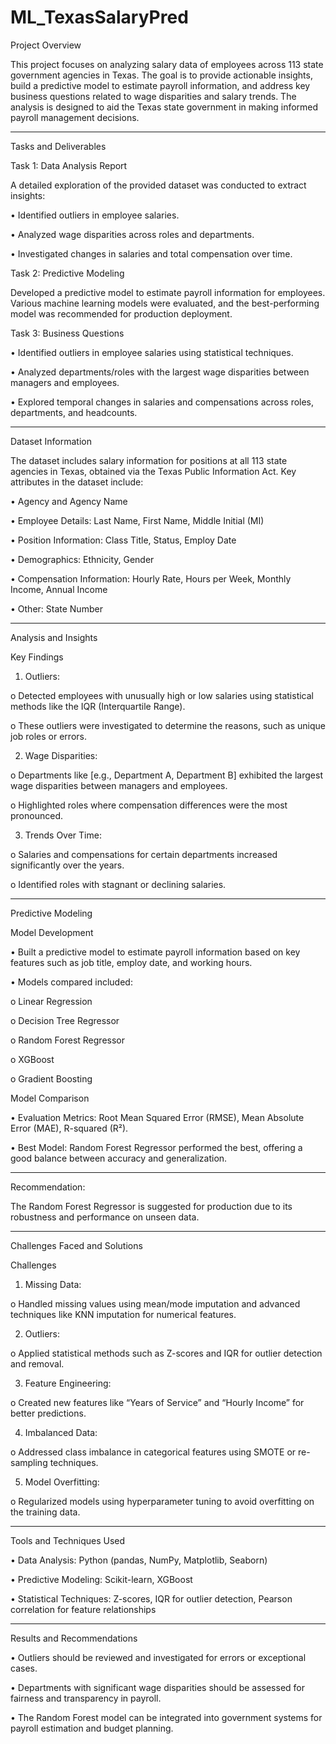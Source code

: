# ML_TexasSalaryPred


Project Overview

This project focuses on analyzing salary data of employees across 113 state government agencies in Texas. 
The goal is to provide actionable insights, build a predictive model to estimate payroll information, and address key business questions related to wage disparities and salary trends. 
The analysis is designed to aid the Texas state government in making informed payroll management decisions.
________________________________________

Tasks and Deliverables

Task 1: Data Analysis Report

A detailed exploration of the provided dataset was conducted to extract insights:

•	Identified outliers in employee salaries.

•	Analyzed wage disparities across roles and departments.

•	Investigated changes in salaries and total compensation over time.


Task 2: Predictive Modeling

Developed a predictive model to estimate payroll information for employees. 
Various machine learning models were evaluated, and the best-performing model was recommended for production deployment.


Task 3: Business Questions

•	Identified outliers in employee salaries using statistical techniques.

•	Analyzed departments/roles with the largest wage disparities between managers and employees.

•	Explored temporal changes in salaries and compensations across roles, departments, and headcounts.
________________________________________
Dataset Information

The dataset includes salary information for positions at all 113 state agencies in Texas, obtained via the Texas Public Information Act.
Key attributes in the dataset include:

•	Agency and Agency Name

•	Employee Details: Last Name, First Name, Middle Initial (MI)

•	Position Information: Class Title, Status, Employ Date

•	Demographics: Ethnicity, Gender

•	Compensation Information: Hourly Rate, Hours per Week, Monthly Income, Annual Income

•	Other: State Number

________________________________________
Analysis and Insights

Key Findings

1.	Outliers:
   
o	Detected employees with unusually high or low salaries using statistical methods like the IQR (Interquartile Range).

o	These outliers were investigated to determine the reasons, such as unique job roles or errors.

2.	Wage Disparities:
   
o	Departments like [e.g., Department A, Department B] exhibited the largest wage disparities between managers and employees.

o	Highlighted roles where compensation differences were the most pronounced.

3.	Trends Over Time:
   
o	Salaries and compensations for certain departments increased significantly over the years.

o	Identified roles with stagnant or declining salaries.

________________________________________
Predictive Modeling

Model Development

•	Built a predictive model to estimate payroll information based on key features such as job title, employ date, and working hours.

•	Models compared included:

o	Linear Regression

o	Decision Tree Regressor

o	Random Forest Regressor

o	XGBoost

o	Gradient Boosting

Model Comparison

•	Evaluation Metrics: Root Mean Squared Error (RMSE), Mean Absolute Error (MAE), R-squared (R²).

•	Best Model: Random Forest Regressor performed the best, offering a good balance between accuracy and generalization.
________________________________________
Recommendation:

The Random Forest Regressor is suggested for production due to its robustness and performance on unseen data.
________________________________________
Challenges Faced and Solutions

Challenges

1.	Missing Data:
   
o	Handled missing values using mean/mode imputation and advanced techniques like KNN imputation for numerical features.

2.	Outliers:
   
o	Applied statistical methods such as Z-scores and IQR for outlier detection and removal.

3.	Feature Engineering:
   
o	Created new features like “Years of Service” and “Hourly Income” for better predictions.

4.	Imbalanced Data:
    
o	Addressed class imbalance in categorical features using SMOTE or re-sampling techniques.

5.	Model Overfitting:
    
o	Regularized models using hyperparameter tuning to avoid overfitting on the training data.
________________________________________
Tools and Techniques Used

•	Data Analysis: Python (pandas, NumPy, Matplotlib, Seaborn)

•	Predictive Modeling: Scikit-learn, XGBoost

•	Statistical Techniques: Z-scores, IQR for outlier detection, Pearson correlation for feature relationships
________________________________________
Results and Recommendations

•	Outliers should be reviewed and investigated for errors or exceptional cases.

•	Departments with significant wage disparities should be assessed for fairness and transparency in payroll.

•	The Random Forest model can be integrated into government systems for payroll estimation and budget planning.




